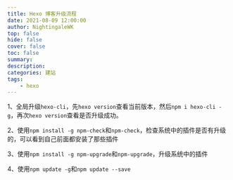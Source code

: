 ```yaml
---
title: Hexo 博客升级流程
date: 2021-08-09 12:00:00
author: NightingaleWK
top: false
hide: false
cover: false
toc: false
summary: 
description: 
categories: 建站
tags:
    - hexo
---
```

1、全局升级``hexo-cli``，先``hexo version``查看当前版本，然后``npm i hexo-cli -g``，再次``hexo version``查看是否升级成功。

2、使用``npm install -g npm-check``和``npm-check``，检查系统中的插件是否有升级的，可以看到自己前面都安装了那些插件

3、使用``npm install -g npm-upgrade``和``npm-upgrade``，升级系统中的插件

4、使用``npm update -g``和``npm update --save``
